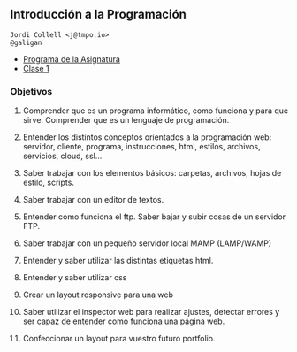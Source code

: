 ## Introducción a la Programación

    Jordi Collell <j@tmpo.io>
    @galigan


- [Programa de la Asignatura](../blob/master/programa.md)
- [Clase 1](../blob/master/clase1.md)


### Objetivos

1. Comprender que es un programa informático, como funciona y para que sirve. Comprender que es un lenguaje de programación.

2. Entender los distintos conceptos orientados a la programación web: servidor, cliente, programa, instrucciones, html, estilos, archivos, servicios, cloud, ssl...

3. Saber trabajar con los elementos básicos: carpetas, archivos, hojas de estilo, scripts.

4. Saber trabajar con un editor de textos.

5. Entender como funciona el ftp. Saber bajar y subir cosas de un servidor FTP.

6. Saber trabajar con un pequeño servidor local MAMP (LAMP/WAMP)

7. Entender y saber utilizar las distintas etiquetas html.

8. Entender y saber utilizar css

9. Crear un layout responsive para una web

10. Saber utilizar el inspector web para realizar ajustes, detectar errores y ser capaz de entender como funciona una página web.

11. Confeccionar un layout para vuestro futuro portfolio.



